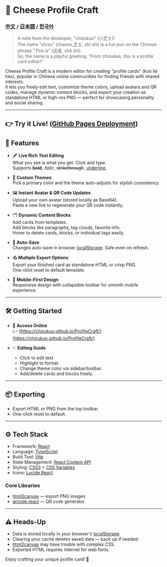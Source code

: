 # 🌈 Cheese Profile Craft
### [中文](./document/README.zh-CN.md) / [日本語](./document/README.ja-JP.md) / [한국어](./document/README.ko-KR.md)

>A note from the developer, "chizukuo" (小芝士)!  
>The name "chizu" (cheese,芝士, zhī shì) is a fun pun on the Chinese phrase "This is" (这是, zhè shì).  
>So, the name is a playful greeting: "From chizukuo, this is a profile card editor!"

Cheese Profile Craft is a modern editor for creating "profile cards" (kuò liè tiáo), popular in Chinese online communities for finding friends with shared interests.  
It lets you freely edit text, customize theme colors, upload avatars and QR codes, manage dynamic content blocks, and export your creation as standalone HTML or high-res PNG — perfect for showcasing personality and social sharing.

---

## 👉 Try it Live! ([GitHub Pages Deployment](https://chizukuo.github.io/ProfileCraft/))



## 📌 Features
- 🖋️ **Live Rich Text Editing**  
  What you see is what you get. Click and type.  
  Supports **bold**, *italic*, ~~strikethrough~~, <u>underline</u>.

- 🎨 **Custom Themes**  
  Pick a primary color and the theme auto-adjusts for stylish consistency.

- 🖼️ **Instant Avatar & QR Code Updates**  
  Upload your own avatar (stored locally as Base64).  
  Paste a new link to regenerate your QR code instantly.

- 🗂️ **Dynamic Content Blocks**  
  Add cards from templates.  
  Add blocks like paragraphs, tag clouds, favorite info.  
  Hover to delete cards, blocks, or individual tags easily.

- 💾 **Auto-Save**  
  Changes auto-save in browser [localStorage](https://developer.mozilla.org/en-US/docs/Web/API/Window/localStorage). Safe even on refresh.

- 📤 **Multiple Export Options**  
  Export your finished card as standalone HTML or crisp PNG.  
  One-click reset to default template.

- 📱 **Mobile-First Design**  
  Responsive design with collapsible toolbar for smooth mobile experience.

---

## 🛠️ Getting Started
- 🚀 **Access Online**  
  👉 [https://chizukuo.github.io/ProfileCraft/](https://chizukuo.github.io/ProfileCraft/)

- ✨ **Editing Guide**  
  - Click to edit text.  
  - Highlight to format.  
  - Change theme color via sidebar/toolbar.  
  - Add/delete cards and blocks freely.

---

## 📦 Exporting
- Export HTML or PNG from the top toolbar.  
- One-click reset to default.

---

## ⚙️ Tech Stack

- Framework: [React](https://reactjs.org/)  
- Language: [TypeScript](https://www.typescriptlang.org/)  
- Build Tool: [Vite](https://vitejs.dev/)  
- State Management: [React Context API](https://reactjs.org/docs/context.html)  
- Styling: [CSS3](https://developer.mozilla.org/en-US/docs/Web/CSS) + [CSS Variables](https://developer.mozilla.org/en-US/docs/Web/CSS/Using_CSS_custom_properties)  
- Icons: [Lucide React](https://lucide.dev/)

### Core Libraries
- [html2canvas](https://github.com/niklasvh/html2canvas) — export PNG images  
- [qrcode.react](https://github.com/zpao/qrcode.react) — QR code generator

---

## ⚠️ Heads-Up
- Data is stored locally in your browser's [localStorage](https://developer.mozilla.org/en-US/docs/Web/API/Window/localStorage).  
- Clearing your cache deletes saved data — back up if needed.  
- [html2canvas](https://github.com/niklasvh/html2canvas) may have trouble with complex CSS.  
- Exported HTML requires internet for web fonts.

Enjoy crafting your unique profile card! 🎉